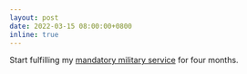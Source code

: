 ```yaml
---
layout: post
date: 2022-03-15 08:00:00+0800
inline: true
---
```


Start fulfilling my [mandatory military service](https://en.wikipedia.org/wiki/Conscription_in_Taiwan) for four months.